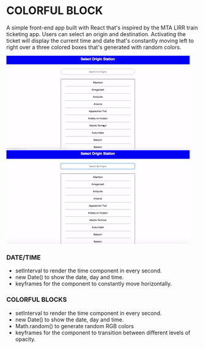 # COLORFUL BLOCK

A simple front-end app built with React that's inspired by the MTA LIRR train ticketing app. Users can select an origin and destination. Activating the ticket will display the current time and date that's constantly moving left to right over a three colored boxes that's generated with random colors.

![colorful-timedate](./colorful_timedate.gif)
![colorful-timedate](./colorful_timedate2.gif)

### DATE/TIME
- setInterval to render the time component in every second.
- new Date() to show the date, day and time.
- keyframes for the component to constantly move horizontally.

### COLORFUL BLOCKS
- setInterval to render the time component in every second.
- new Date() to show the date, day and time.
- Math.random() to generate random RGB colors
- keyframes for the component to transition between different levels of opacity.
